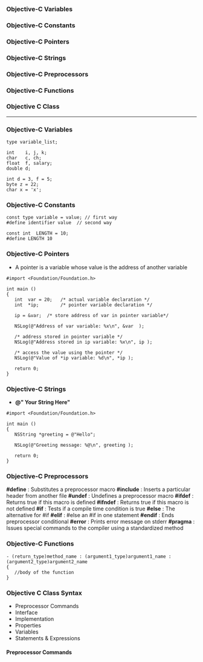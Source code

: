 ### Objective-C Variables
### Objective-C Constants
### Objective-C Pointers
### Objective-C Strings
### Objective-C Preprocessors
### Objective-C Functions
### Objective C Class

----------------------------------------------------------------------

### Objective-C Variables

```objc
type variable_list;

int    i, j, k;
char   c, ch;
float  f, salary;
double d;

int d = 3, f = 5;
byte z = 22;   
char x = 'x'; 

```

### Objective-C Constants

```objc
const type variable = value; // first way
#define identifier value  // second way

const int  LENGTH = 10;
#define LENGTH 10 
```
### Objective-C Pointers
* A pointer is a variable whose value is the address of another variable

```objc
#import <Foundation/Foundation.h>

int main ()
{
   int  var = 20;   /* actual variable declaration */
   int  *ip;        /* pointer variable declaration */

   ip = &var;  /* store address of var in pointer variable*/

   NSLog(@"Address of var variable: %x\n", &var  );

   /* address stored in pointer variable */
   NSLog(@"Address stored in ip variable: %x\n", ip );

   /* access the value using the pointer */
   NSLog(@"Value of *ip variable: %d\n", *ip );

   return 0;
}
```

### Objective-C Strings

* **@" Your String Here"**

```objc
#import <Foundation/Foundation.h>

int main ()
{
   NSString *greeting = @"Hello";

   NSLog(@"Greeting message: %@\n", greeting );

   return 0;
}
```

### Objective-C Preprocessors

**#define**	: Substitutes a preprocessor macro
**#include** : Inserts a particular header from another file
**#undef** : Undefines a preprocessor macro
**#ifdef** : Returns true if this macro is defined
**#ifndef** : Returns true if this macro is not defined
**#if** : Tests if a compile time condition is true
**#else** : The alternative for #if
**#elif** : #else an #if in one statement
**#endif** : Ends preprocessor conditional
**#error** : Prints error message on stderr
**#pragma** : Issues special commands to the compiler using a standardized method

### Objective-C Functions

```objc
- (return_type)method_name : (argument1_type)argument1_name : (argument2_type)argument2_name
{
   //body of the function
}
```

### Objective C Class Syntax

* Preprocessor Commands
* Interface
* Implementation
* Properties
* Variables
* Statements & Expressions

#### Preprocessor Commands
